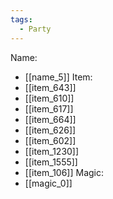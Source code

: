 ```yaml
---
tags:
  - Party
---
```

Name:
- [[name_5]]
Item:
- [[item_643]]
- [[item_610]]
- [[item_617]]
- [[item_664]]
- [[item_626]]
- [[item_602]]
- [[item_1230]]
- [[item_1555]]
- [[item_106]]
Magic:
- [[magic_0]]
